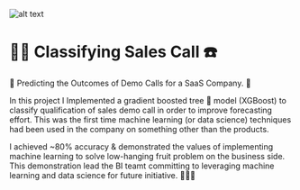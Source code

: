 ![alt text](
       https://github.com/MMBazel/springboard-program/blob/master/0.jpg
      )



# 🕵️‍♀️ Classifying Sales Call ☎️

💸 Predicting the Outcomes of Demo Calls for a SaaS Company. 📱

In this project I Implemented a gradient boosted tree 🌲 model (XGBoost) to classify qualification of sales demo call in order to improve forecasting effort. This was the first time machine learning (or data science) techniques had been used in the company on something other than the products. 

I achieved ~80% accuracy & demonstrated the values of implementing machine learning to solve low-hanging fruit problem on the business side. This demonstration lead the BI teamt committing to leveraging machine learning and data science for future initiative. 🎉💪🏻
